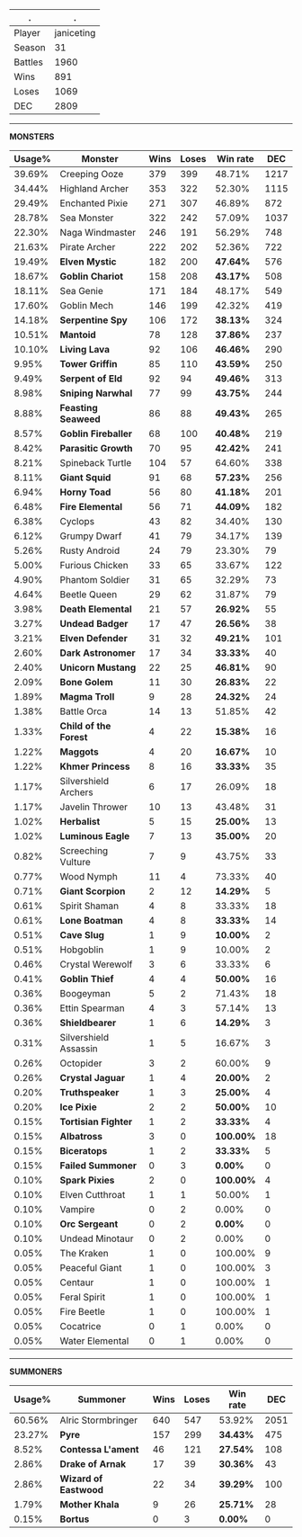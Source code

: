 .|.
|-|-
Player|janiceting
Season|31
Battles|1960
Wins|891
Loses|1069
DEC|2809

---
**MONSTERS**

Usage%|Monster|Wins|Loses|Win rate|DEC|
-|-|-|-|-|-|
39.69%|Creeping Ooze|379|399|48.71%|1217|
34.44%|Highland Archer|353|322|52.30%|1115|
29.49%|Enchanted Pixie|271|307|46.89%|872|
28.78%|Sea Monster|322|242|57.09%|1037|
22.30%|Naga Windmaster|246|191|56.29%|748|
21.63%|Pirate Archer|222|202|52.36%|722|
19.49%|**Elven Mystic**|182|200|**47.64%**|576|
18.67%|**Goblin Chariot**|158|208|**43.17%**|508|
18.11%|Sea Genie|171|184|48.17%|549|
17.60%|Goblin Mech|146|199|42.32%|419|
14.18%|**Serpentine Spy**|106|172|**38.13%**|324|
10.51%|**Mantoid**|78|128|**37.86%**|237|
10.10%|**Living Lava**|92|106|**46.46%**|290|
9.95%|**Tower Griffin**|85|110|**43.59%**|250|
9.49%|**Serpent of Eld**|92|94|**49.46%**|313|
8.98%|**Sniping Narwhal**|77|99|**43.75%**|244|
8.88%|**Feasting Seaweed**|86|88|**49.43%**|265|
8.57%|**Goblin Fireballer**|68|100|**40.48%**|219|
8.42%|**Parasitic Growth**|70|95|**42.42%**|241|
8.21%|Spineback Turtle|104|57|64.60%|338|
8.11%|**Giant Squid**|91|68|**57.23%**|256|
6.94%|**Horny Toad**|56|80|**41.18%**|201|
6.48%|**Fire Elemental**|56|71|**44.09%**|182|
6.38%|Cyclops|43|82|34.40%|130|
6.12%|Grumpy Dwarf|41|79|34.17%|139|
5.26%|Rusty Android|24|79|23.30%|79|
5.00%|Furious Chicken|33|65|33.67%|122|
4.90%|Phantom Soldier|31|65|32.29%|73|
4.64%|Beetle Queen|29|62|31.87%|79|
3.98%|**Death Elemental**|21|57|**26.92%**|55|
3.27%|**Undead Badger**|17|47|**26.56%**|38|
3.21%|**Elven Defender**|31|32|**49.21%**|101|
2.60%|**Dark Astronomer**|17|34|**33.33%**|40|
2.40%|**Unicorn Mustang**|22|25|**46.81%**|90|
2.09%|**Bone Golem**|11|30|**26.83%**|22|
1.89%|**Magma Troll**|9|28|**24.32%**|24|
1.38%|Battle Orca|14|13|51.85%|42|
1.33%|**Child of the Forest**|4|22|**15.38%**|16|
1.22%|**Maggots**|4|20|**16.67%**|10|
1.22%|**Khmer Princess**|8|16|**33.33%**|35|
1.17%|Silvershield Archers|6|17|26.09%|18|
1.17%|Javelin Thrower|10|13|43.48%|31|
1.02%|**Herbalist**|5|15|**25.00%**|13|
1.02%|**Luminous Eagle**|7|13|**35.00%**|20|
0.82%|Screeching Vulture|7|9|43.75%|33|
0.77%|Wood Nymph|11|4|73.33%|40|
0.71%|**Giant Scorpion**|2|12|**14.29%**|5|
0.61%|Spirit Shaman|4|8|33.33%|18|
0.61%|**Lone Boatman**|4|8|**33.33%**|14|
0.51%|**Cave Slug**|1|9|**10.00%**|2|
0.51%|Hobgoblin|1|9|10.00%|2|
0.46%|Crystal Werewolf|3|6|33.33%|6|
0.41%|**Goblin Thief**|4|4|**50.00%**|16|
0.36%|Boogeyman|5|2|71.43%|18|
0.36%|Ettin Spearman|4|3|57.14%|13|
0.36%|**Shieldbearer**|1|6|**14.29%**|3|
0.31%|Silvershield Assassin|1|5|16.67%|3|
0.26%|Octopider|3|2|60.00%|9|
0.26%|**Crystal Jaguar**|1|4|**20.00%**|2|
0.20%|**Truthspeaker**|1|3|**25.00%**|4|
0.20%|**Ice Pixie**|2|2|**50.00%**|10|
0.15%|**Tortisian Fighter**|1|2|**33.33%**|4|
0.15%|**Albatross**|3|0|**100.00%**|18|
0.15%|**Biceratops**|1|2|**33.33%**|5|
0.15%|**Failed Summoner**|0|3|**0.00%**|0|
0.10%|**Spark Pixies**|2|0|**100.00%**|4|
0.10%|Elven Cutthroat|1|1|50.00%|1|
0.10%|Vampire|0|2|0.00%|0|
0.10%|**Orc Sergeant**|0|2|**0.00%**|0|
0.10%|Undead Minotaur|0|2|0.00%|0|
0.05%|The Kraken|1|0|100.00%|9|
0.05%|Peaceful Giant|1|0|100.00%|3|
0.05%|Centaur|1|0|100.00%|1|
0.05%|Feral Spirit|1|0|100.00%|1|
0.05%|Fire Beetle|1|0|100.00%|1|
0.05%|Cocatrice|0|1|0.00%|0|
0.05%|Water Elemental|0|1|0.00%|0|

---
**SUMMONERS**

Usage%|Summoner|Wins|Loses|Win rate|DEC|
-|-|-|-|-|-|
60.56%|Alric Stormbringer|640|547|53.92%|2051|
23.27%|**Pyre**|157|299|**34.43%**|475|
8.52%|**Contessa L'ament**|46|121|**27.54%**|108|
2.86%|**Drake of Arnak**|17|39|**30.36%**|43|
2.86%|**Wizard of Eastwood**|22|34|**39.29%**|100|
1.79%|**Mother Khala**|9|26|**25.71%**|28|
0.15%|**Bortus**|0|3|**0.00%**|0|
